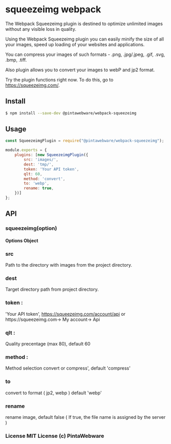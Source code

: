 # squeezeimg webpack

The Webpack Squeezeimg plugin is destined to optimize unlimited images without any visible loss in quality.


Using the Webpack Squeezeimg plugin you can easily minify the size of all your images, speed up loading of your websites and applications.


You can compress your images of such formats - .png, .jpg/.jpeg, .gif, .svg, .bmp, .tiff.


Also plugin allows you to convert your images to webP and jp2 format.


Try the plugin functions right now. To do this, go to https://squeezeimg.com/.

## Install

```sh
$ npm install --save-dev @pintawebware/webpack-squeezeimg
```


## Usage
 
```js
const SqueezeimgPlugin = require("@pintawebware/webpack-squeezeimg");

module.exports = {
    plugins: [new SqueezeimgPlugin({
        src: 'images/',
        dest: 'tmp/',
        token: 'Your API token',
        qlt: 60,
        method: 'convert',
        to: 'webp',
        rename: true,
    })]
};
```

## API

### squeezeimg(option)

#### Options Object
### src 
 Path to the directory with images from the project directory.  
### dest 
 Target directory path from project directory. 
### token : 
 'Your API token', https://squeezeimg.com/account/api  or https://squeezeimg.com-> My account-> Api
### qlt :
 Quality precentage (max 80), default 60
### method : 
 Method selection convert or compress', default 'compress'
### to
convert to format ( jp2, webp ) default 'webp'
### rename 
rename image, default false  ( If true, the file name is assigned by the server )

### License MIT License (c) PintaWebware